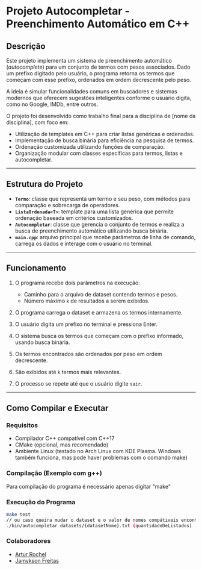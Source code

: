 # Projeto Autocompletar - Preenchimento Automático em C++

## Descrição

Este projeto implementa um sistema de preenchimento automático (_autocomplete_) para um conjunto de termos com pesos associados. Dado um prefixo digitado pelo usuário, o programa retorna os termos que começam com esse prefixo, ordenados em ordem decrescente pelo peso. 

A ideia é simular funcionalidades comuns em buscadores e sistemas modernos que oferecem sugestões inteligentes conforme o usuário digita, como no Google, IMDb, entre outros.

O projeto foi desenvolvido como trabalho final para a disciplina de [nome da disciplina], com foco em:

- Utilização de templates em C++ para criar listas genéricas e ordenadas.
- Implementação de busca binária para eficiência na pesquisa de termos.
- Ordenação customizada utilizando funções de comparação.
- Organização modular com classes específicas para termos, listas e autocompletar.

---

## Estrutura do Projeto

- **`Termo`**: classe que representa um termo e seu peso, com métodos para comparação e sobrecarga de operadores.
- **`ListaOrdenada<T>`**: template para uma lista genérica que permite ordenação baseada em critérios customizados.
- **`Autocompletar`**: classe que gerencia o conjunto de termos e realiza a busca de preenchimento automático utilizando busca binária.
- **`main.cpp`**: arquivo principal que recebe parâmetros de linha de comando, carrega os dados e interage com o usuário no terminal.

---

## Funcionamento

1. O programa recebe dois parâmetros na execução:
   - Caminho para o arquivo de dataset contendo termos e pesos.
   - Número máximo `k` de resultados a serem exibidos.

2. O programa carrega o dataset e armazena os termos internamente.

3. O usuário digita um prefixo no terminal e pressiona Enter.

4. O sistema busca os termos que começam com o prefixo informado, usando busca binária.

5. Os termos encontrados são ordenados por peso em ordem decrescente.

6. São exibidos até `k` termos mais relevantes.

7. O processo se repete até que o usuário digite `sair`.

---

## Como Compilar e Executar

### Requisitos

- Compilador C++ compatível com C++17
- CMake (opcional, mas recomendado)
- Ambiente Linux (testado no Arch Linux com KDE Plasma. Windows também funciona, mas pode haver problemas com o comando make)

### Compilação (Exemplo com g++)
Para compilação do programa é necessário apenas digitar "make"

### Execução do Programa
```bash
make test
// ou caso queira mudar o dataset e o valor de nomes compátiveis encontrados
./bin/autocompletar datasets/(datasetNome).txt (quantidadeDeListados)
```


### Colaboradores

- [Artur Rochel](https://github.com/ArturRochel)
- [Jamykson Freitas](https://github.com/Jamykson)
